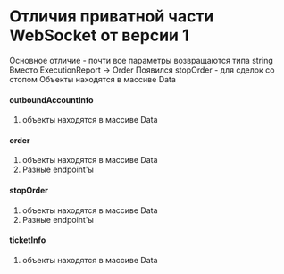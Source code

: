 ﻿# Отличия приватной части WebSocket от версии 1

Основное отличие - почти все параметры возвращаются типа string
Вместо ExecutionReport -> Order
Появился stopOrder - для сделок со стопом
Объекты находятся в массиве Data

#### outboundAccountInfo
1) объекты находятся в массиве Data

#### order
1) объекты находятся в массиве Data
2) Разныe endpoint'ы

#### stopOrder
1) объекты находятся в массиве Data
2) Разныe endpoint'ы

#### ticketInfo
1) объекты находятся в массиве Data